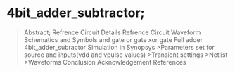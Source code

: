 # 4bit_adder_subtractor;
>Abstract;
>Refrence Circuit Details
>Refrence Circuit Waveform
>Schematics and Symbols 
   >and gate
   >or gate
   >xor gate
   >Full adder
   >4bit_adder_subractor
>Simulation in Synopsys
    >Parameters set for source and inputs(vdd and vpulse values)
    >Transient settings
    >Netlist
    >Waveforms
>Conclusion
>Acknowledgement
>References
